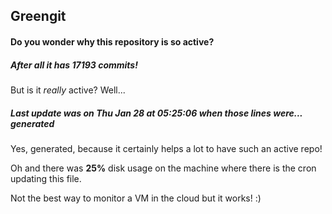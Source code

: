 ## Greengit

#### Do you wonder why this repository is so active?

##### After all it has 17193 commits!

But is it *really* active? Well...

##### Last update was on Thu Jan 28 at 05:25:06 when those lines were... generated

Yes, generated, because it certainly helps a lot to have such an active repo!

Oh and there was **25%** disk usage on the machine
where there is the cron updating this file.

Not the best way to monitor a VM in the cloud but it works! :)
